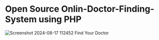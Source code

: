 # Open Source Onlin-Doctor-Finding-System using PHP
![Screenshot 2024-08-17 112452](https://github.com/user-attachments/assets/0f881f6a-5d30-44bc-9688-b17edde96ffc)
 Find Your Doctor
